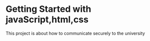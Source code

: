# Getting Started with javaScript,html,css
This project is about how to communicate securely to the university 